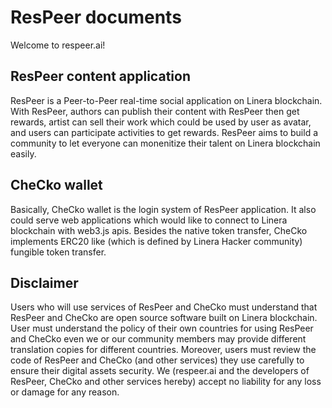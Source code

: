# ResPeer documents

Welcome to respeer.ai!

## ResPeer content application

ResPeer is a Peer-to-Peer real-time social application on Linera blockchain. With ResPeer, authors can publish their content with ResPeer then get rewards, artist can sell their work which could be used by user as avatar, and users can participate activities to get rewards. ResPeer aims to build a community to let everyone can monenitize their talent on Linera blockchain easily.

## CheCko wallet

Basically, CheCko wallet is the login system of ResPeer application. It also could serve web applications which would like to connect to Linera blockchain with web3.js apis. Besides the native token transfer, CheCko implements ERC20 like (which is defined by Linera Hacker community) fungible token transfer.

## Disclaimer

Users who will use services of ResPeer and CheCko must understand that ResPeer and CheCko are open source software built on Linera blockchain. User must understand the policy of their own countries for using ResPeer and CheCko even we or our community members may provide different translation copies for different countries. Moreover, users must review the code of ResPeer and CheCko (and other services) they use carefully to ensure their digital assets security. We (respeer.ai and the developers of ResPeer, CheCko and other services hereby) accept no liability for any loss or damage for any reason.
